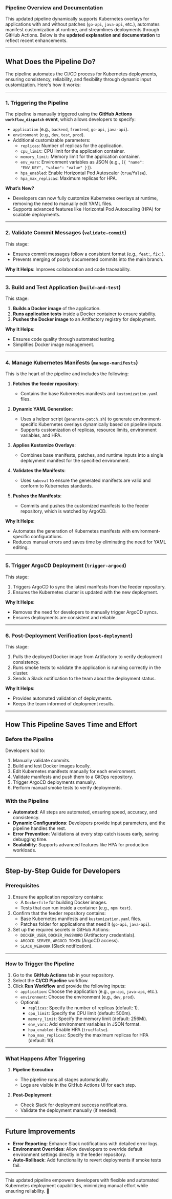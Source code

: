 ### **Pipeline Overview and Documentation**

This updated pipeline dynamically supports Kubernetes overlays for applications with and without patches (`go-api`, `java-api`, etc.), automates manifest customization at runtime, and streamlines deployments through GitHub Actions. Below is the **updated explanation and documentation** to reflect recent enhancements.

---

## **What Does the Pipeline Do?**

The pipeline automates the CI/CD process for Kubernetes deployments, ensuring consistency, reliability, and flexibility through dynamic input customization. Here's how it works:

---

### **1. Triggering the Pipeline**
The pipeline is manually triggered using the **GitHub Actions `workflow_dispatch` event**, which allows developers to specify:
- `application` (e.g., `backend`, `frontend`, `go-api`, `java-api`).
- `environment` (e.g., `dev`, `test`, `prod`).
- Additional customizable parameters:
  - `replicas`: Number of replicas for the application.
  - `cpu_limit`: CPU limit for the application container.
  - `memory_limit`: Memory limit for the application container.
  - `env_vars`: Environment variables as JSON (e.g., `[{ "name": "ENV_KEY", "value": "value" }]`).
  - `hpa_enabled`: Enable Horizontal Pod Autoscaler (`true`/`false`).
  - `hpa_max_replicas`: Maximum replicas for HPA.

**What’s New?** 
- Developers can now fully customize Kubernetes overlays at runtime, removing the need to manually edit YAML files.
- Supports advanced features like Horizontal Pod Autoscaling (HPA) for scalable deployments.

---

### **2. Validate Commit Messages (`validate-commit`)**
This stage:
- Ensures commit messages follow a consistent format (e.g., `feat:`, `fix:`).
- Prevents merging of poorly documented commits into the main branch.
  
**Why It Helps**: Improves collaboration and code traceability.

---

### **3. Build and Test Application (`build-and-test`)**
This stage:
1. **Builds a Docker image** of the application.
2. **Runs application tests** inside a Docker container to ensure stability.
3. **Pushes the Docker image** to an Artifactory registry for deployment.

**Why It Helps**:
- Ensures code quality through automated testing.
- Simplifies Docker image management.

---

### **4. Manage Kubernetes Manifests (`manage-manifests`)**
This is the heart of the pipeline and includes the following:

1. **Fetches the feeder repository**:
   - Contains the base Kubernetes manifests and `kustomization.yaml` files.

2. **Dynamic YAML Generation**:
   - Uses a helper script (`generate-patch.sh`) to generate environment-specific Kubernetes overlays dynamically based on pipeline inputs.
   - Supports customization of replicas, resource limits, environment variables, and HPA.

3. **Applies Kustomize Overlays**:
   - Combines base manifests, patches, and runtime inputs into a single deployment manifest for the specified environment.

4. **Validates the Manifests**:
   - Uses `kubeval` to ensure the generated manifests are valid and conform to Kubernetes standards.

5. **Pushes the Manifests**:
   - Commits and pushes the customized manifests to the feeder repository, which is watched by ArgoCD.

**Why It Helps**:
- Automates the generation of Kubernetes manifests with environment-specific configurations.
- Reduces manual errors and saves time by eliminating the need for YAML editing.

---

### **5. Trigger ArgoCD Deployment (`trigger-argocd`)**
This stage:
1. Triggers ArgoCD to sync the latest manifests from the feeder repository.
2. Ensures the Kubernetes cluster is updated with the new deployment.

**Why It Helps**:
- Removes the need for developers to manually trigger ArgoCD syncs.
- Ensures deployments are consistent and reliable.

---

### **6. Post-Deployment Verification (`post-deployment`)**
This stage:
1. Pulls the deployed Docker image from Artifactory to verify deployment consistency.
2. Runs smoke tests to validate the application is running correctly in the cluster.
3. Sends a Slack notification to the team about the deployment status.

**Why It Helps**:
- Provides automated validation of deployments.
- Keeps the team informed of deployment results.

---

## **How This Pipeline Saves Time and Effort**

### **Before the Pipeline**
Developers had to:
1. Manually validate commits.
2. Build and test Docker images locally.
3. Edit Kubernetes manifests manually for each environment.
4. Validate manifests and push them to a GitOps repository.
5. Trigger ArgoCD deployments manually.
6. Perform manual smoke tests to verify deployments.

### **With the Pipeline**
- **Automated**: All steps are automated, ensuring speed, accuracy, and consistency.
- **Dynamic Configurations**: Developers provide input parameters, and the pipeline handles the rest.
- **Error Prevention**: Validations at every step catch issues early, saving debugging time.
- **Scalability**: Supports advanced features like HPA for production workloads.

---

## **Step-by-Step Guide for Developers**

### **Prerequisites**
1. Ensure the application repository contains:
   - A `Dockerfile` for building Docker images.
   - Tests that can run inside a container (e.g., `npm test`).
2. Confirm that the feeder repository contains:
   - Base Kubernetes manifests and `kustomization.yaml` files.
   - Patches folder for applications that need it (`go-api`, `java-api`).
3. Set up the required secrets in GitHub Actions:
   - `DOCKER_USER`, `DOCKER_PASSWORD` (Artifactory credentials).
   - `ARGOCD_SERVER`, `ARGOCD_TOKEN` (ArgoCD access).
   - `SLACK_WEBHOOK` (Slack notification).

---

### **How to Trigger the Pipeline**
1. Go to the **GitHub Actions** tab in your repository.
2. Select the **CI/CD Pipeline** workflow.
3. Click **Run Workflow** and provide the following inputs:
   - `application`: Choose the application (e.g., `go-api`, `java-api`, etc.).
   - `environment`: Choose the environment (e.g., `dev`, `prod`).
   - Optional:
     - `replicas`: Specify the number of replicas (default: 1).
     - `cpu_limit`: Specify the CPU limit (default: 500m).
     - `memory_limit`: Specify the memory limit (default: 256Mi).
     - `env_vars`: Add environment variables in JSON format.
     - `hpa_enabled`: Enable HPA (`true`/`false`).
     - `hpa_max_replicas`: Specify the maximum replicas for HPA (default: 10).

---

### **What Happens After Triggering**
1. **Pipeline Execution**:
   - The pipeline runs all stages automatically.
   - Logs are visible in the GitHub Actions UI for each step.

2. **Post-Deployment**:
   - Check Slack for deployment success notifications.
   - Validate the deployment manually (if needed).

---

## **Future Improvements**
- **Error Reporting**: Enhance Slack notifications with detailed error logs.
- **Environment Overrides**: Allow developers to override default environment settings directly in the feeder repository.
- **Auto-Rollback**: Add functionality to revert deployments if smoke tests fail.

---

This updated pipeline empowers developers with flexible and automated Kubernetes deployment capabilities, minimizing manual effort while ensuring reliability. 🚀
